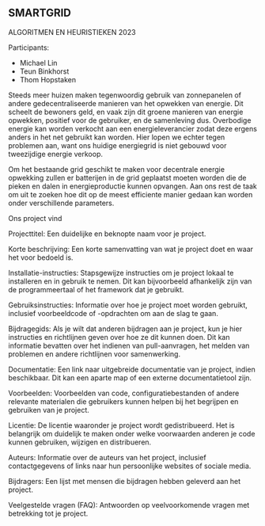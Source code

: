 ## SMARTGRID
ALGORITMEN EN HEURISTIEKEN 2023

Participants: 
- Michael Lin
- Teun Binkhorst
- Thom Hopstaken

Steeds meer huizen maken tegenwoordig gebruik van zonnepanelen of andere gedecentraliseerde manieren van het opwekken van energie. Dit scheelt de bewoners geld, en vaak zijn dit groene manieren van energie opwekken, positief voor de gebruiker, en de samenleving dus. Overbodige energie kan worden verkocht aan een energieleverancier zodat deze ergens anders in het net gebruikt kan worden. Hier lopen we echter tegen problemen aan, want ons huidige energiegrid is niet gebouwd voor tweezijdige energie verkoop. 

Om het bestaande grid geschikt te maken voor decentrale energie opwekking zullen er batterijen in de grid geplaatst moeten worden die de pieken en dalen in energieproductie kunnen opvangen. Aan ons rest de taak om uit te zoeken hoe dit op de meest efficiente manier gedaan kan worden onder verschillende parameters. 

Ons project vind 





Projecttitel: Een duidelijke en beknopte naam voor je project.

Korte beschrijving: Een korte samenvatting van wat je project doet en waar het voor bedoeld is.

Installatie-instructies: Stapsgewijze instructies om je project lokaal te installeren en in gebruik te nemen. Dit kan bijvoorbeeld afhankelijk zijn van de programmeertaal of het framework dat je gebruikt.

Gebruiksinstructies: Informatie over hoe je project moet worden gebruikt, inclusief voorbeeldcode of -opdrachten om aan de slag te gaan.

Bijdragegids: Als je wilt dat anderen bijdragen aan je project, kun je hier instructies en richtlijnen geven over hoe ze dit kunnen doen. Dit kan informatie bevatten over het indienen van pull-aanvragen, het melden van problemen en andere richtlijnen voor samenwerking.

Documentatie: Een link naar uitgebreide documentatie van je project, indien beschikbaar. Dit kan een aparte map of een externe documentatietool zijn.

Voorbeelden: Voorbeelden van code, configuratiebestanden of andere relevante materialen die gebruikers kunnen helpen bij het begrijpen en gebruiken van je project.

Licentie: De licentie waaronder je project wordt gedistribueerd. Het is belangrijk om duidelijk te maken onder welke voorwaarden anderen je code kunnen gebruiken, wijzigen en distribueren.

Auteurs: Informatie over de auteurs van het project, inclusief contactgegevens of links naar hun persoonlijke websites of sociale media.

Bijdragers: Een lijst met mensen die bijdragen hebben geleverd aan het project.

Veelgestelde vragen (FAQ): Antwoorden op veelvoorkomende vragen met betrekking tot je project.
